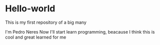 # Hello-world
This is my first repository of a big many

I'm Pedro Neres
Now I'll start learn programming, beacause I think this is cool and great learned for me
